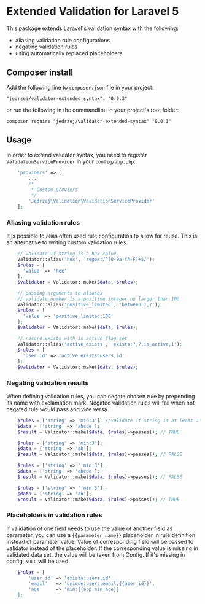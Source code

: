 # Extended Validation for Laravel 5

This package extends Laravel's validation syntax with the following:

- aliasing validation rule configurations
- negating validation rules
- using automatically replaced placeholders

## Composer install

Add the following line to `composer.json` file in your project:

    "jedrzej/validator-extended-syntax": "0.0.3"

or run the following in the commandline in your project's root folder:

    composer require "jedrzej/validator-extended-syntax" "0.0.3"

## Usage

In order to extend validator syntax, you need to register `ValidationServiceProvider` in your `config/app.php`:

```php
    'providers' => [
        ...
        /*
         * Custom proviers
         */
        'Jedrzej\Validation\ValidationServiceProvider'
    ];
```

### Aliasing validation rules

It is possible to alias often used rule configuration to allow for reuse. This is an alternative to writing custom validation rules.

```php
    // validate if string is a hex calue
    Validator::alias('hex', 'regex:/^[0-9a-fA-F]+$/');
    $rules = [
      'value' => 'hex'
    ];
    $validator = Validator::make($data, $rules);

    // passing arguments to aliases
    // validate number is a positive integer no larger than 100
    Validator::alias('positive_limited', 'between:1,?');
    $rules = [
      'value' => 'positive_limited:100'
    ];
    $validator = Validator::make($data, $rules);

    // record exists with is_active flag set
    Validator::alias('active_exists', 'exists:?,?,is_active,1');
    $rules = [
      'user_id' => 'active_exists:users,id'
    ];
    $validator = Validator::make($data, $rules);
```

### Negating validation results

When defining validation rules, you can negate chosen rule by prepending its name with exclamation mark.
Negated validation rules will fail when not negated rule would pass and vice versa.

```php
    $rules = ['string' => 'min:3']; //validate if string is at least 3 characters long
    $data = ['string' => 'abcde'];
    $result = Validator::make($data, $rules)->passes(); // TRUE

    $rules = ['string' => 'min:3'];
    $data = ['string' => 'ab'];
    $result = Validator::make($data, $rules)->passes(); // FALSE

    $rules = ['string' => '!min:3'];
    $data = ['string' => 'abcde'];
    $result = Validator::make($data, $rules)->passes(); // FALSE

    $rules = ['string' => '!min:3'];
    $data = ['string' => 'ab'];
    $result = Validator::make($data, $rules)->passes(); // TRUE
```

### Placeholders in validation rules

If validation of one field needs to use the value of another field as parameter, you can use a `{{parameter_name}}` placeholder in rule definition instead of parameter value.
Value of corresponding field will be passed to validator instead of the placeholder. If the corresponding value is missing in
validated data set, the value will be taken from Config. If it's missing in config, `NULL` will be used.

```php
    $rules = [
        'user_id' => 'exists:users,id'
        'email'   => 'unique:users,email,{{user_id}}',
        'age'     => 'min:{{app.min_age}}
    ];
```